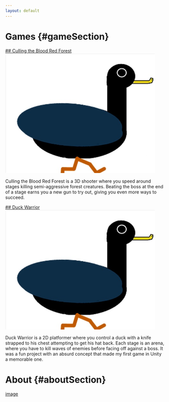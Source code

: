 ```yaml
---
layout: default
---
```

# Games {#gameSection}





[## Culling the Blood Red Forest](https://cameronsjlevine.github.io/cullingTheBloodRedForest)
[![image](./images/cullingTheBloodRedForestIcon.jpg)](https://cameronsjlevine.github.io/cullingTheBloodRedForest)

Culling the Blood Red Forest is a 3D shooter where you speed around stages killing semi-aggressive forest creatures. Beating the boss at the end of a stage earns you a new gun to try out, giving you even more ways to succeed.

[## Duck Warrior](https://cameronsjlevine.github.io/duckWarrior)
[![image](./images/duckWarriorIcon.jpg)](https://cameronsjlevine.github.io/duckWarrior)

Duck Warrior is a 2D platformer where you control a duck with a knife strapped to his chest attempting to get his hat back. Each stage is an arena, where you have to kill waves of enemies before facing off against a boss. It was a fun project with an absurd concept that made my first game in Unity a memorable one.



# About {#aboutSection}
[image](./images/aboutSectionPicture.jpg)
